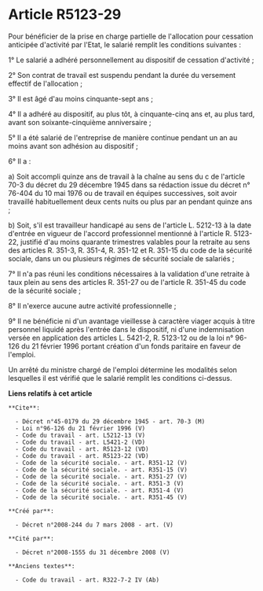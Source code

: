 # Article R5123-29

Pour bénéficier de la prise en charge partielle de l'allocation pour cessation anticipée d'activité par l'Etat, le salarié
remplit les conditions suivantes : 

1° Le salarié a adhéré personnellement au dispositif de cessation d'activité ; 

2° Son contrat de travail est suspendu pendant la durée du versement effectif de l'allocation ; 

3° Il est âgé d'au moins cinquante-sept ans ; 

4° Il a adhéré au dispositif, au plus tôt, à cinquante-cinq ans et, au plus tard, avant son soixante-cinquième
anniversaire ; 

5° Il a été salarié de l'entreprise de manière continue pendant un an au moins avant son adhésion au dispositif ; 

6° Il a : 

a) Soit accompli quinze ans de travail à la chaîne au sens du c de l'article 70-3 du décret du 29 décembre 1945 dans sa
rédaction issue du décret n° 76-404 du 10 mai 1976 ou de travail en équipes successives, soit avoir travaillé habituellement
deux cents nuits ou plus par an pendant quinze ans ; 

b) Soit, s'il est travailleur handicapé au sens de l'article L. 5212-13 à la date d'entrée en vigueur de l'accord
professionnel mentionné à l'article R. 5123-22, justifié d'au moins quarante trimestres valables pour la retraite au sens des
articles R. 351-3, 
R. 351-4, R. 351-12 et R. 351-15 du code de la sécurité sociale, dans un ou plusieurs régimes de sécurité sociale de
salariés ; 

7° Il n'a pas réuni les conditions nécessaires à la validation d'une retraite à taux plein au sens des articles R. 351-27 ou
de l'article R. 351-45 du code de la sécurité sociale ; 

8° Il n'exerce aucune autre activité professionnelle ; 

9° Il ne bénéficie ni d'un avantage vieillesse à caractère viager acquis à titre personnel liquidé après l'entrée dans le
dispositif, ni d'une indemnisation versée en application des articles L. 5421-2, 
R. 5123-12 ou de la loi n° 96-126 du 21 février 1996 portant création d'un fonds paritaire en faveur de l'emploi. 

Un arrêté du ministre chargé de l'emploi détermine les modalités selon lesquelles il est vérifié que le salarié remplit les
conditions ci-dessus.

**Liens relatifs à cet article**

	**Cite**:

	  - Décret n°45-0179 du 29 décembre 1945 - art. 70-3 (M)
	  - Loi n°96-126 du 21 février 1996 (V)
	  - Code du travail - art. L5212-13 (V)
	  - Code du travail - art. L5421-2 (VD)
	  - Code du travail - art. R5123-12 (VD)
	  - Code du travail - art. R5123-22 (VD)
	  - Code de la sécurité sociale. - art. R351-12 (V)
	  - Code de la sécurité sociale. - art. R351-15 (V)
	  - Code de la sécurité sociale. - art. R351-27 (V)
	  - Code de la sécurité sociale. - art. R351-3 (V)
	  - Code de la sécurité sociale. - art. R351-4 (V)
	  - Code de la sécurité sociale. - art. R351-45 (V)

	**Créé par**:

	  - Décret n°2008-244 du 7 mars 2008 - art. (V)

	**Cité par**:

	  - Décret n°2008-1555 du 31 décembre 2008 (V)

	**Anciens textes**:

	  - Code du travail - art. R322-7-2 IV (Ab)
